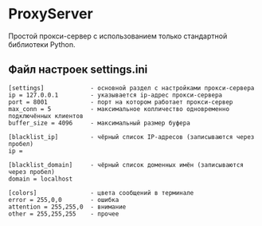 # ProxyServer
Простой прокси-сервер с использованием только стандартной библиотеки Python.

## Файл настроек settings.ini

    [settings]             - основной раздел с настройками прокси-сервера
    ip = 127.0.0.1         - указывается ip-адрес прокси-сервера
    port = 8001            - порт на котором работает прокси-сервер
    max_conn = 5           - максимальное колличество одновременно подключённых клиентов
    buffer_size = 4096     - максимальный размер буфера

    [blacklist_ip]         - чёрный список IP-адресов (записываются через пробел)
    ip =

    [blacklist_domain]     - чёрный список доменных имён (записываются через пробел)
    domain = localhost

    [colors]               - цвета сообщений в терминале
    error = 255,0,0        - ошибка
    attention = 255,255,0  - внимание
    other = 255,255,255    - прочее
